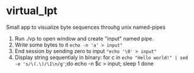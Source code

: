 virtual\_lpt
===========

Small app to visualize byte sequences throuhg unix named-pipes

1. Run ./vp to open window and create "input" named pipe.
2. Write some bytes to it `echo -n 'a' > input"`
3. End session by sending zero to input `"echo '\0' > input"`
4. Display string sequentialy in binary:
    for c in `echo "Hello world!" | sed -e 's/\(.\)/\1\n/g'`;do
    echo -n $c > input; sleep 1
    done
